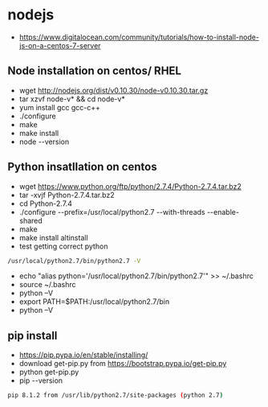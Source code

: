 # nodejs
* https://www.digitalocean.com/community/tutorials/how-to-install-node-js-on-a-centos-7-server
## Node installation on centos/ RHEL
* wget http://nodejs.org/dist/v0.10.30/node-v0.10.30.tar.gz
*	tar xzvf node-v* && cd node-v*
*	yum install gcc gcc-c++
*	./configure
*	make
*	make install
*	node --version

## Python insatllation on centos
* wget https://www.python.org/ftp/python/2.7.4/Python-2.7.4.tar.bz2
* tar -xvjf Python-2.7.4.tar.bz2
* cd Python-2.7.4
* ./configure --prefix=/usr/local/python2.7 --with-threads --enable-shared
* make
* make install altinstall
* test getting correct python
```sh
/usr/local/python2.7/bin/python2.7 -V
```
* echo "alias python='/usr/local/python2.7/bin/python2.7'" >> ~/.bashrc
* source ~/.bashrc
* python –V
* export PATH=$PATH:/usr/local/python2.7/bin
* python –V
## pip install
* https://pip.pypa.io/en/stable/installing/
* download get-pip.py from https://bootstrap.pypa.io/get-pip.py
* python get-pip.py
* pip --version
```sh
pip 8.1.2 from /usr/lib/python2.7/site-packages (python 2.7)
```
